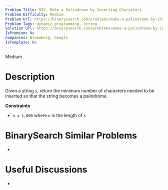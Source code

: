 ```yaml
---
Problem Title: 592. Make a Palindrome by Inserting Characters
Problem Difficulty: Medium
Problem Url: https://binarysearch.com/problems/make-a-palindrome-by-inserting-characters/
Problem Tags: dynamic programming, string
Solution Url: https://binarysearch.com/problems/make-a-palindrome-by-inserting-characters/solutions/
IsPremium: No
Companies: Bloomberg, Google
IsTemplate: No
---
```


<span style="color: ;">Medium</span>

# Description

Given a string `s`, return the minimum number of characters needed to be inserted so that the string becomes a palindrome.

**Constraints**
- `n ≤ 1,000` where `n` is the length of `s`

# BinarySearch Similar Problems

- []()

# Useful Discussions

- []()
